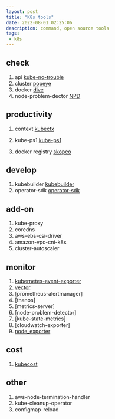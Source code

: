 ```yaml
---
layout: post
title: "K8s tools"
date: 2022-08-01 02:25:06
description: command, open source tools
tags:
 - k8s
---
```


## check 
1. api 
[kube-no-trouble](https://github.com/doitintl/kube-no-trouble)
2. cluster
[popeye](https://github.com/derailed/popeye)
3. docker
[dive](https://github.com/wagoodman/dive)
4. node-problem-dector
[NPD](https://github.com/kubernetes/node-problem-detector)

## productivity
1. context
[kubectx](https://github.com/ahmetb/kubectx)

2. kube-ps1
[kube-ps1](https://github.com/jonmosco/kube-ps1)
3. docker registry
[skopeo](https://github.com/containers/skopeo)

## develop
1. kubebuilder
[kubebuilder](https://github.com/kubernetes-sigs/kubebuilder)
2. operator-sdk
[operator-sdk](https://github.com/operator-framework/operator-sdk)

## add-on
1. kube-proxy
2. coredns
3. aws-ebs-csi-driver
4. amazon-vpc-cni-k8s
5. cluster-autoscaler

## monitor
1. [kubernetes-event-exporter]()
2. [vector](https://github.com/vectordotdev/vector) 
3. [prometheus-alertmanager]
4. [thanos]
5. [metrics-server]
6. [node-problem-detector]
7. [kube-state-metrics]
8. [cloudwatch-exporter]
9. [node_exporter](https://github.com/prometheus/node_exporter)


## cost
1. [kubecost](https://www.kubecost.com/)

## other
1. aws-node-termination-handler  
2. kube-cleanup-operator
3. configmap-reload
